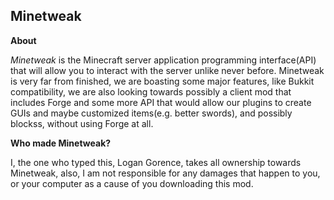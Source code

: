 Minetweak
---------
**About**

_Minetweak_ is the Minecraft server application programming interface(API) that will allow you to interact with the server unlike never before. Minetweak is very far from finished, we are boasting some major features, like Bukkit compatibility, we are also looking towards possibly a client mod that includes Forge and some more API that would allow our plugins to create GUIs and maybe customized items(e.g. better swords), and possibly blockss, without using Forge at all.

**Who made Minetweak?**

I, the one who typed this, Logan Gorence, takes all ownership towards Minetweak, also, I am not responsible for any damages that happen to you, or your computer as a cause of you downloading this mod.